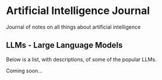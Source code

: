 # Artificial Intelligence Journal

Journal of notes on all things about artificial intelligence

## LLMs - Large Language Models

Below is a list, with descriptions, of some of the popular LLMs.

Coming soon...